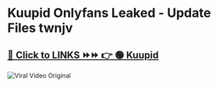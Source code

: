 
 # Kuupid Onlyfans Leaked - Update Files twnjv

## <h2><a href="https://clipsfans.com/Kuupid&ref=git">🔗 Click to LINKS ⏩⏩ 👉 🟢 Kuupid </a></h2>

<a href="https://clipsfans.com/Kuupid&ref=git" rel="nofollow" data-target="animated-image.originalLink"><img src="https://i.ibb.co.com/xMMVF88/686577567.gif" alt="Viral Video Original" style="max-width: 100%; display: inline-block;" data-target="animated-image.originalImage"></a>

